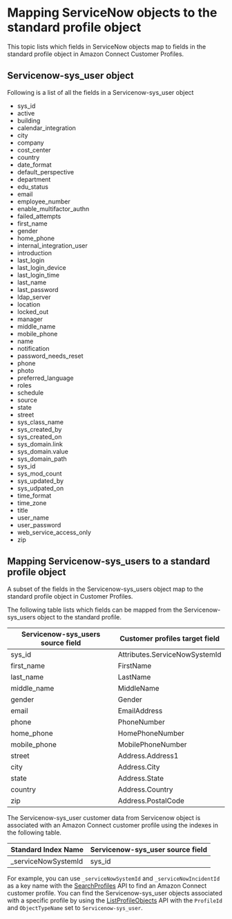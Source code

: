 # Mapping ServiceNow objects to the standard profile object<a name="mapping-servicenow-objects"></a>

This topic lists which fields in ServiceNow objects map to fields in the standard profile object in Amazon Connect Customer Profiles\.

## Servicenow\-sys\_user object<a name="servicenow-sys-user-object"></a>

Following is a list of all the fields in a Servicenow\-sys\_user object
+ sys\_id
+ active
+ building
+ calendar\_integration
+ city
+ company
+ cost\_center
+ country
+ date\_format
+ default\_perspective
+ department
+ edu\_status
+ email
+ employee\_number
+ enable\_multifactor\_authn
+ failed\_attempts
+ first\_name
+ gender
+ home\_phone
+ internal\_integration\_user
+ introduction
+ last\_login
+ last\_login\_device
+ last\_login\_time
+ last\_name
+ last\_password
+ ldap\_server
+ location
+ locked\_out
+ manager
+ middle\_name
+ mobile\_phone
+ name
+ notification
+ password\_needs\_reset
+ phone
+ photo
+ preferred\_language
+ roles
+ schedule
+ source
+ state
+ street
+ sys\_class\_name
+ sys\_created\_by
+ sys\_created\_on
+ sys\_domain\.link
+ sys\_domain\.value
+ sys\_domain\_path
+ sys\_id
+ sys\_mod\_count
+ sys\_updated\_by
+ sys\_udpated\_on
+ time\_format
+ time\_zone
+ title
+ user\_name
+ user\_password
+ web\_service\_access\_only
+ zip

## Mapping Servicenow\-sys\_users to a standard profile object<a name="mapping-servicenow-sys-user-object"></a>

A subset of the fields in the Servicenow\-sys\_users object map to the standard profile object in Customer Profiles\. 

The following table lists which fields can be mapped from the Servicenow\-sys\_users object to the standard profile\.


| Servicenow\-sys\_users source field | Customer profiles target field | 
| --- | --- | 
|  sys\_id  | Attributes\.ServiceNowSystemId  | 
|  first\_name  | FirstName  | 
|  last\_name  | LastName  | 
|  middle\_name  | MiddleName  | 
|  gender  | Gender  | 
|  email  | EmailAddress  | 
|  phone  | PhoneNumber  | 
|  home\_phone  | HomePhoneNumber  | 
|  mobile\_phone  | MobilePhoneNumber  | 
|  street  | Address\.Address1  | 
|  city  | Address\.City  | 
|  state  | Address\.State  | 
|  country  | Address\.Country  | 
|  zip  | Address\.PostalCode  | 

The Servicenow\-sys\_user customer data from Servicenow object is associated with an Amazon Connect customer profile using the indexes in the following table\. 


| Standard Index Name | Servicenow\-sys\_user source field | 
| --- | --- | 
|  \_serviceNowSystemId  | sys\_id  | 

For example, you can use `_serviceNowSystemId` and `_serviceNowIncidentId` as a key name with the [SearchProfiles](https://docs.aws.amazon.com/customerprofiles/latest/APIReference/API_SearchProfiles.html) API to find an Amazon Connect customer profile\. You can find the Servicenow\-sys\_user objects associated with a specific profile by using the [ListProfileObjects](https://docs.aws.amazon.com/customerprofiles/latest/APIReference/API_ListProfileObjects.html) API with the `ProfileId` and `ObjectTypeName` set to `Servicenow-sys_user`\.